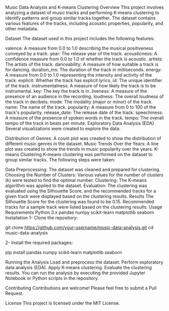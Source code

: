 
Music Data Analysis and K-means Clustering
Overview
This project involves analyzing a dataset of music tracks and performing K-means clustering to identify patterns and group similar tracks together. The dataset contains various features of the tracks, including acoustic properties, popularity, and other metadata.

Dataset
The dataset used in this project includes the following features:

valence: A measure from 0.0 to 1.0 describing the musical positiveness conveyed by a track.
year: The release year of the track.
acousticness: A confidence measure from 0.0 to 1.0 of whether the track is acoustic.
artists: The artists of the track.
danceability: A measure of how suitable a track is for dancing.
duration_ms: The duration of the track in milliseconds.
energy: A measure from 0.0 to 1.0 representing the intensity and activity of the track.
explicit: Whether the track has explicit lyrics.
id: The unique identifier of the track.
instrumentalness: A measure of how likely the track is to be instrumental.
key: The key the track is in.
liveness: A measure of the presence of an audience in the recording.
loudness: The overall loudness of the track in decibels.
mode: The modality (major or minor) of the track.
name: The name of the track.
popularity: A measure from 0 to 100 of the track's popularity.
release_date: The release date of the track.
speechiness: A measure of the presence of spoken words in the track.
tempo: The overall tempo of the track in beats per minute.
Exploratory Data Analysis (EDA)
Several visualizations were created to explore the data:

Distribution of Genres: A count plot was created to show the distribution of different music genres in the dataset.
Music Trends Over the Years: A line plot was created to show the trends in music popularity over the years.
K-means Clustering
K-means clustering was performed on the dataset to group similar tracks. The following steps were taken:

Data Preprocessing: The dataset was cleaned and prepared for clustering.
Choosing the Number of Clusters: Various values for the number of clusters (k) were tested to find the optimal number.
Clustering: The K-means algorithm was applied to the dataset.
Evaluation: The clustering was evaluated using the Silhouette Score, and the recommended tracks for a given track were displayed based on the clustering results.
Results
The Silhouette Score for the clustering was found to be 0.15.
Recommended tracks for a sample track were listed based on the clustering results.
Usage
Requirements
Python 3.x
pandas
numpy
scikit-learn
matplotlib
seaborn
Installation
1- Clone the repository:

git clone https://github.com/your-username/music-data-analysis.git
cd music-data-analysis

2- Install the required packages:

pip install pandas numpy scikit-learn matplotlib seaborn

Running the Analysis
Load and preprocess the dataset.
Perform exploratory data analysis (EDA).
Apply K-means clustering.
Evaluate the clustering results.
You can run the analysis by executing the provided Jupyter Notebook or Python scripts in the repository.

Contributing
Contributions are welcome! Please feel free to submit a Pull Request.

License
This project is licensed under the MIT License.
